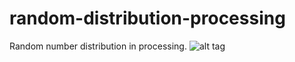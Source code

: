 # random-distribution-processing
Random number distribution in processing. 
![alt tag](http://www.gfycat.com/GargantuanDesertedDutchsmoushond)

